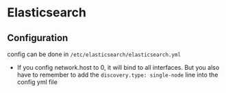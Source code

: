 # Elasticsearch

## Configuration

config can be done in `/etc/elasticsearch/elasticsearch.yml`

- If you config network.host to 0, it will bind to all interfaces. But you also
  have to remember to add the `discovery.type: single-node` line into the config
  yml file
